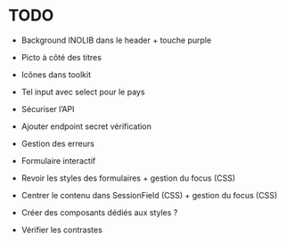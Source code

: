 # TODO

- Background INOLIB dans le header + touche purple
- Picto à côté des titres
- Icônes dans toolkit
- Tel input avec select pour le pays

- Sécuriser l’API
- Ajouter endpoint secret vérification
- Gestion des erreurs
- Formulaire interactif

- Revoir les styles des formulaires + gestion du focus (CSS)
- Centrer le contenu dans SessionField (CSS) + gestion du focus (CSS)
- Créer des composants dédiés aux styles ?
- Vérifier les contrastes
